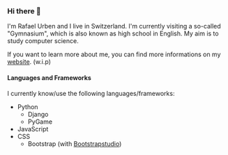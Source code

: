 ### Hi there 👋

I'm Rafael Urben and I live in Switzerland. I'm currently visiting a so-called "Gymnasium", which is also known as high school in English. 
My aim is to study computer science.

If you want to learn more about me, you can find more informations on my [website](https://rafaelurben.github.io). (w.i.p)

#### Languages and Frameworks

I currently know/use the following languages/frameworks:

- Python
  - Django
  - PyGame
- JavaScript
- CSS
  - Bootstrap (with [Bootstrapstudio](https://bootstrapstudio.io))
  
